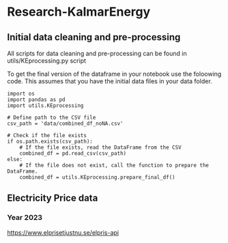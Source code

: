 # Research-KalmarEnergy

## Initial data cleaning and pre-processing 

All scripts for data cleaning and pre-processing can be found in utils/KEprocessing.py script 

To get the final version of the dataframe in your notebook use the foloowing code. 
This assumes that you have the initial data files in your data folder. 

```
import os
import pandas as pd
import utils.KEprocessing

# Define path to the CSV file
csv_path = 'data/combined_df_noNA.csv'

# Check if the file exists
if os.path.exists(csv_path):
    # If the file exists, read the DataFrame from the CSV
    combined_df = pd.read_csv(csv_path)
else:
    # If the file does not exist, call the function to prepare the DataFrame. 
    combined_df = utils.KEprocessing.prepare_final_df()
```    

## Electricity Price data 

### Year 2023 

https://www.elprisetjustnu.se/elpris-api
